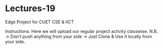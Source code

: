 # Lectures-19
Edge Project for CUET CSE &amp; IICT

Instructions:
Here we will upload our regular project activity classwise. N.B. -> Don't push anything from your side -> Just Clone & Use it locally from your side.

